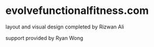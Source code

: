 # evolvefunctionalfitness.com
layout and visual design completed by Rizwan Ali </p>
support provided by Ryan Wong
